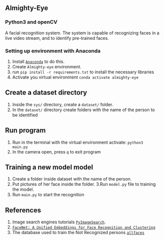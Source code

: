 ## Almighty-Eye
### Python3 and openCV 
A facial recognition system.  The system is capable of recognizing faces in a live video stream, and to identify pre-trained faces.

### Setting up environment with Anaconda
1. Install [`Anaconda`](https://docs.conda.io/en/latest/) to do this.
2. Create `Almighty-eye` environment.
3. run `pip install -r requirements.txt` to install the necessary libraries
4. Activate you virtual environment `conda activate almighty-eye`
	
## Create a dataset directory
1. Inside the `sys/` directory, create a `dataset/` folder.
2. In the `dataset/` directory create folders with the name of the person to be identified
	
	
## Run program
1. Run in the terminal with the virtual environment activate: `python3 main.py`
2. In the camera open, press `q` to exit program
	
	
## Training a new model model
1. Create a folder inside dataset with the name of the person.
2. Put pictures of her face inside the folder.
3.Run `model.py` file to training the model.
4. Run `main.py` to start the recognition
	
## References
1.  Image search engines tutorials [`PyImageSearch`](https://www.pyimagesearch.com/).
2.  [`FaceNet: A Unified Embeddings for Face Recognition and Clustering`](https://www.cv-foundation.org/openaccess/content_cvpr_2015/app/1A_089.pdf)
3. The database used to train the Not Recognized persons [`allfaces`](https://cswww.essex.ac.uk/mv/allfaces/index.html)

	

	
	

